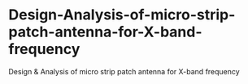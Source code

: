 # Design-Analysis-of-micro-strip-patch-antenna-for-X-band-frequency
Design &amp; Analysis of micro strip patch antenna  for X-band frequency
